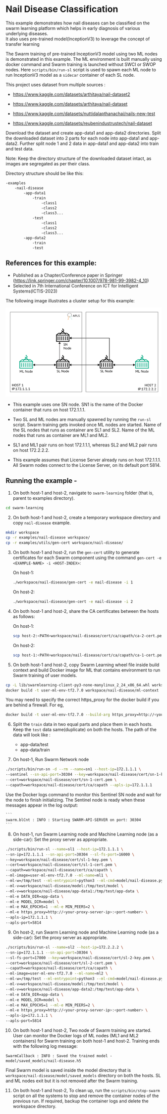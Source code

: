 # Nail Disease Classification

This example demonstrates how nail diseases can be classified on the swarm learning platform which helps in early diagnosis of various underlying diseases.  
It also uses pre-trained model(InceptionV3) to leverage the concept of transfer learning

The Swarm training of pre-trained InceptionV3 model using two ML nodes is demonstrated in this example. The ML environment is built manually using docker command and Swarm training is launched without SWCI or SWOP nodes. Here `scripts/bin/run-sl` script is used to spawn each ML node to run InceptionV3 model as a `sidecar` container of each SL node.

This project uses dataset from multiple sources :

* https://www.kaggle.com/datasets/arthitaya/nail-dataset2

* https://www.kaggle.com/datasets/arthitaya/nail-dataset

* https://www.kaggle.com/datasets/nuttidalapthanachai/nails-new-test

* https://www.kaggle.com/datasets/reubenindustrustech/nail-dataset

Download the dataset and create app-data1 and app-data2 directories. Split the downloaded dataset into 2 parts for each node into app-data1 and app-data2. Further split node 1 and 2 data in app-data1 and app-data2 into train and test data.

Note: Keep the directory structure of the downloaded dataset intact, as images are segregated as per their class.

Directory structure should be like this:
```
-examples
    -nail-disease
        -app-data1
            -train
                -class1
                -class2
                -class3...
            -test
                -class1
                -class2
                -class3...
        -app-data2
            -train
            -test
```

## References for this example:
- Published as a Chapter/Conference paper in Springer (https://link.springer.com/chapter/10.1007/978-981-99-3982-4_10)
- Selected in 7th International Conference on ICT for Intelligent Systems(ICTIS-2023)

The following image illustrates a cluster setup for this example:

![WPBC Cluster Setup](/docs/User/GUID-4D303DEC-8E71-43F4-BDCB-04B0C1AE79D8-high.png)

* This example uses one SN node. SN1 is the name of the Docker container that runs on host 172.1.1.1.

* Two SL and ML nodes are manually spawned by running the `run-sl` script. Swarm training gets invoked once ML nodes are started. Name of the SL nodes that runs as container are SL1 and SL2. Name of the ML nodes that runs as container are ML1 and ML2.

* SL1 and ML1 pair runs on host 172.1.1.1, whereas SL2 and ML2 pair runs on host 172.2.2.2.

* This example assumes that License Server already runs on host 172.1.1.1. All Swarm nodes connect to the License Server, on its default port 5814.

## Running the example -

1. On both host-1 and host-2, navigate to `swarm-learning` folder \(that is, parent to examples directory\).

``` bash
cd swarm-learning
```

2. On both host-1 and host-2, create a temporary workspace directory and copy `nail-disease` example.

```bash
mkdir workspace
cp -r examples/nail-disease workspace/
cp -r examples/utils/gen-cert workspace/nail-disease/
```

3. On both host-1 and host-2, run the `gen-cert` utility to generate certificates for each Swarm component using the command `gen-cert -e <EXAMPLE-NAME> -i <HOST-INDEX>`:

    On host-1:

    ```bash
    ./workspace/nail-disease/gen-cert -e nail-disease -i 1
    ```

    On host-2:

    ```bash
    ./workspace/nail-disease/gen-cert -e nail-disease -i 2
    ```

4. On both host-1 and host-2, share the CA certificates between the hosts as follows:

    On host-1:

    ```bash
    scp host-2:<PATH>workspace/nail-disease/cert/ca/capath/ca-2-cert.pem workspace/nail-disease/cert/ca/capath
    ```

    On host-2:

    ```bash
    scp host-1:<PATH>workspace/nail-disease/cert/ca/capath/ca-1-cert.pem workspace/nail-disease/cert/ca/capath
    ```

5. On both host-1 and host-2, copy Swarm Learning wheel file inside build context and build Docker image for ML that contains environment to run Swarm training of user models.

```bash
cp -L lib/swarmlearning-client-py3-none-manylinux_2_24_x86_64.whl workspace/nail-disease/ml-context/
docker build -t user-ml-env-tf2.7.0 workspace/nail-disease/ml-context
```

You may need to specify the correct https_proxy for the docker build if you are behind a firewall. For eg,

```bash
docker build -t user-ml-env-tf2.7.0 --build-arg https_proxy=http://<your-proxy-server-ip>:<port> workspace/nail-disease/ml-context
```

6. Split the `train` data in two equal parts and place them in each hosts. Keep the `test` data same(duplicate) on both the hosts. The path of the data will look like : 
    * app-data/test
    * app-data/train

7. On host-1, Run Swarm Network node

```bash
./scripts/bin/run-sn -d --rm --name=sn1 --host-ip=172.1.1.1 \
--sentinel --sn-api-port=30304 --key=workspace/nail-disease/cert/sn-1-key.pem \
--cert=workspace/nail-disease/cert/sn-1-cert.pem \
--capath=workspace/nail-disease/cert/ca/capath --apls-ip=172.1.1.1
```

   Use the Docker logs command to monitor this Sentinel SN node and wait for the node to finish initializing. The Sentinel node is ready when these messages appear in the log output:

    ```
    swarm.blCnt : INFO : Starting SWARM-API-SERVER on port: 30304
    ```

8. On host-1, run Swarm Learning node and Machine Learning node \(as a side-car\): Set the proxy server as appropriate.

```bash
./scripts/bin/run-sl --name=sl1 --host-ip=172.1.1.1 \
--sn-ip=172.1.1.1 --sn-api-port=30304 --sl-fs-port=16000 \
--key=workspace/nail-disease/cert/sl-1-key.pem \
--cert=workspace/nail-disease/cert/sl-1-cert.pem \
--capath=workspace/nail-disease/cert/ca/capath \
--ml-image=user-ml-env-tf2.7.0 --ml-name=ml1 \
--ml-w=/tmp/test --ml-entrypoint=python3 --ml-cmd=model/nail-disease.py \
--ml-v=workspace/nail-disease/model:/tmp/test/model \
--ml-v=workspace/nail-disease/app-data1:/tmp/test/app-data \
--ml-e DATA_DIR=app-data \
--ml-e MODEL_DIR=model \
--ml-e MAX_EPOCHS=1 --ml-e MIN_PEERS=2 \
--ml-e https_proxy=http://<your-proxy-server-ip>:<port-number> \
--apls-ip=172.1.1.1 \
--apls-port=5814
```

9. On host-2, run Swarm Learning node and Machine Learning node \(as a side-car\): Set the proxy server as appropriate.

```bash
./scripts/bin/run-sl --name=sl2 --host-ip=172.2.2.2 \
--sn-ip=172.1.1.1 --sn-api-port=30304 \
--sl-fs-port=17000 --key=workspace/nail-disease/cert/sl-2-key.pem \
--cert=workspace/nail-disease/cert/sl-2-cert.pem \
--capath=workspace/nail-disease/cert/ca/capath \
--ml-image=user-ml-env-tf2.7.0 --ml-name=ml2 \
--ml-w=/tmp/test --ml-entrypoint=python3 --ml-cmd=model/nail-disease.py \
--ml-v=workspace/nail-disease/model:/tmp/test/model \
--ml-v=workspace/nail-disease/app-data2:/tmp/test/app-data \
--ml-e DATA_DIR=app-data \
--ml-e MODEL_DIR=model \
--ml-e MAX_EPOCHS=1 --ml-e MIN_PEERS=2 \
--ml-e https_proxy=http://<your-proxy-server-ip>:<port-number> \
--apls-ip=172.1.1.1 \
--apls-port=5814
```

10. On both host-1 and host-2, Two node of Swarm training are started. User can monitor the Docker logs of ML nodes \(ML1 and ML2 containers\) for Swarm training on both host-1 and host-2. Training ends with the following log message:

```
SwarmCallback : INFO : Saved the trained model - model/saved_models/nail-disease.h5
```

   Final Swarm model is saved inside the model directory that is `workspace/nail-disease/model/saved_models` directory on both the hosts. SL and ML nodes exit but it is not removed after the Swarm training.

11. On both host-1 and host-2, To clean up, run the `scripts/bin/stop-swarm` script on all the systems to stop and remove the container nodes of the previous run. If required, backup the container logs and delete the workspace directory.